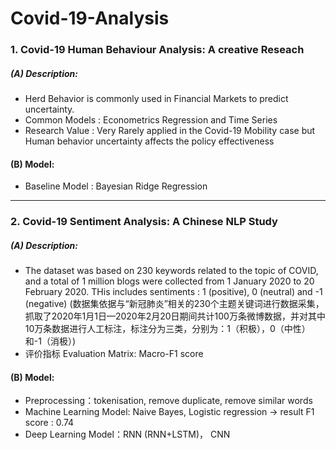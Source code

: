 # Covid-19-Analysis

### 1. Covid-19 Human Behaviour Analysis: A creative Reseach
##### (A) Description:
- Herd Behavior is commonly used in Financial Markets to predict uncertainty. 
- Common Models : Econometrics Regression  and Time Series 
- Research Value :  Very Rarely applied in the Covid-19 Mobility case but Human behavior uncertainty affects the policy effectiveness 

#### (B) Model:
- Baseline Model : Bayesian Ridge Regression

---
### 2. Covid-19 Sentiment Analysis: A Chinese NLP Study
##### (A) Description:
- The dataset was based on 230 keywords related to the topic of COVID, and a total of 1 million blogs were collected from 1 January 2020 to 20 February 2020. THis includes sentiments : 1 (positive), 0 (neutral) and -1 (negative)
(数据集依据与“新冠肺炎”相关的230个主题关键词进行数据采集，抓取了2020年1月1日—2020年2月20日期间共计100万条微博数据，并对其中10万条数据进行人工标注，标注分为三类，分别为：1（积极），0（中性）和-1（消极）)
- 评价指标 Evaluation Matrix: Macro-F1 score

#### (B) Model:
- Preprocessing：tokenisation, remove duplicate, remove similar words
- Machine Learning Model: Naive Bayes, Logistic regression -> result F1 score : 0.74
- Deep Learning Model：RNN (RNN+LSTM)， CNN

